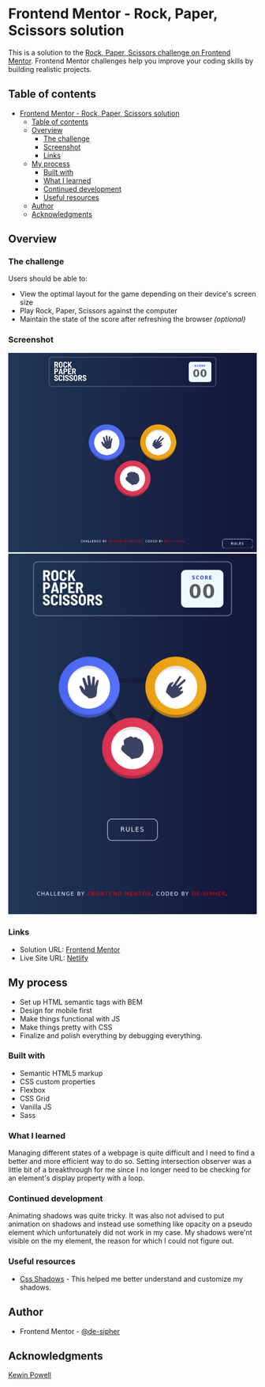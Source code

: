 # Frontend Mentor - Rock, Paper, Scissors solution

This is a solution to the [Rock, Paper, Scissors challenge on Frontend Mentor](https://www.frontendmentor.io/challenges/rock-paper-scissors-game-pTgwgvgH). Frontend Mentor challenges help you improve your coding skills by building realistic projects. 

## Table of contents

- [Frontend Mentor - Rock, Paper, Scissors solution](#frontend-mentor---rock-paper-scissors-solution)
  - [Table of contents](#table-of-contents)
  - [Overview](#overview)
    - [The challenge](#the-challenge)
    - [Screenshot](#screenshot)
    - [Links](#links)
  - [My process](#my-process)
    - [Built with](#built-with)
    - [What I learned](#what-i-learned)
    - [Continued development](#continued-development)
    - [Useful resources](#useful-resources)
  - [Author](#author)
  - [Acknowledgments](#acknowledgments)


## Overview

### The challenge

Users should be able to:

- View the optimal layout for the game depending on their device's screen size
- Play Rock, Paper, Scissors against the computer
- Maintain the state of the score after refreshing the browser _(optional)_

### Screenshot

![Desktop Preview](./design/desktop-preview.png)
![Mobile Preview](./design/mobile-preview.png)


### Links

- Solution URL: [Frontend Mentor](https://www.frontendmentor.io/solutions/rockpaperscissors-with-a-few-animations-BkgsMwbNc#comment-6253e68ff223eb5a9910d02d)
- Live Site URL: [Netlify](https://fluffy-meerkat-cf44db.netlify.app/)

## My process

- Set up HTML semantic tags with BEM
- Design for mobile first
- Make things functional with JS
- Make things pretty with CSS
- Finalize and polish everything by debugging everything.

### Built with

- Semantic HTML5 markup
- CSS custom properties
- Flexbox
- CSS Grid
- Vanilla JS
- Sass

### What I learned

Managing different states of a webpage is quite difficult and I need to find a better and more efficient way to do so. Setting intersection observer was a little bit of a breakthrough for me since I no longer need to be checking for an element's display property with a loop. 


### Continued development

Animating shadows was quite tricky. It was also not advised to put animation on shadows and instead use something like opacity on a pseudo element which unfortunately did not work in my case. My shadows were'nt visible on the my element, the reason for which I could not figure out.

### Useful resources

- [Css Shadows](https://css-tricks.com/almanac/properties/b/box-shadow/) - This helped me better understand and customize my shadows.

## Author

- Frontend Mentor - [@de-sipher](https://www.frontendmentor.io/profile/de-sipher)

## Acknowledgments

[Kewin Powell](https://www.youtube.com/user/KepowOb)